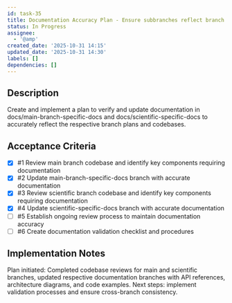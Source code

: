 ```yaml
---
id: task-35
title: Documentation Accuracy Plan - Ensure subbranches reflect branch plans and code
status: In Progress
assignee:
  - '@amp'
created_date: '2025-10-31 14:15'
updated_date: '2025-10-31 14:30'
labels: []
dependencies: []
---
```


## Description

<!-- SECTION:DESCRIPTION:BEGIN -->
Create and implement a plan to verify and update documentation in docs/main-branch-specific-docs and docs/scientific-specific-docs to accurately reflect the respective branch plans and codebases.
<!-- SECTION:DESCRIPTION:END -->

## Acceptance Criteria
<!-- AC:BEGIN -->
- [x] #1 Review main branch codebase and identify key components requiring documentation
- [x] #2 Update main-branch-specific-docs branch with accurate documentation
- [x] #3 Review scientific branch codebase and identify key components requiring documentation
- [x] #4 Update scientific-specific-docs branch with accurate documentation
- [ ] #5 Establish ongoing review process to maintain documentation accuracy
- [ ] #6 Create documentation validation checklist and procedures
<!-- AC:END -->

## Implementation Notes

<!-- SECTION:NOTES:BEGIN -->
Plan initiated: Completed codebase reviews for main and scientific branches, updated respective documentation branches with API references, architecture diagrams, and code examples. Next steps: implement validation processes and ensure cross-branch consistency.
<!-- SECTION:NOTES:END -->
